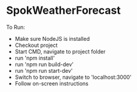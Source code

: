 # SpokWeatherForecast

To Run: 
 * Make sure NodeJS is installed
 * Checkout project
 * Start CMD, navigate to project folder
 * run 'npm install'
 * run 'npm run build-dev'
 * run 'npm run start-dev'
 * Switch to browser, navigate to 'localhost:3000'
 * Follow on-screen instructions
